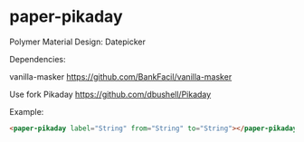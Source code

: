 paper-pikaday
=========

Polymer Material Design: Datepicker

Dependencies:

vanilla-masker
https://github.com/BankFacil/vanilla-masker

Use fork Pikaday
https://github.com/dbushell/Pikaday

Example:

```html
<paper-pikaday label="String" from="String" to="String"></paper-pikaday>
```
